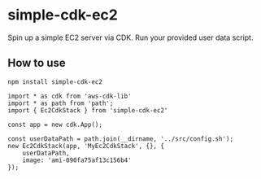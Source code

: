 # simple-cdk-ec2

Spin up a simple EC2 server via CDK. Run your provided user data script.

## How to use

````
npm install simple-cdk-ec2
````

````
import * as cdk from 'aws-cdk-lib'
import * as path from 'path';
import { Ec2CdkStack } from 'simple-cdk-ec2'

const app = new cdk.App();

const userDataPath = path.join(__dirname, '../src/config.sh');
new Ec2CdkStack(app, 'MyEc2CdkStack', {}, {
    userDataPath,
    image: 'ami-090fa75af13c156b4'
});
````
